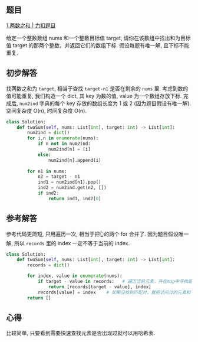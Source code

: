 ## 题目
[1.两数之和 | 力扣题目](https://leetcode.cn/problems/two-sum/description/)

给定一个整数数组 nums 和一个整数目标值 target, 请你在该数组中找出和为目标值 target 的那两个整数，并返回它们的数组下标. 假设每题有唯一解, 且下标不能重复.

## 初步解答
找两数之和为 `target`, 相当于查找 `target-n1` 是否在剩余的 `nums` 里. 考虑到数的值可能重复, 我们构造一个 dict, 其 key 为数的值, value 为一个数组存放下标. 完成后, `num2ind` 字典的每个 key 存放的数组长度为 1 或 2 (因为题目假设有唯一解). 空间复杂度 O(n), 时间复杂度 O(n).
```python
class Solution:
    def twoSum(self, nums: List[int], target: int) -> List[int]:
        num2ind = dict()
        for i,n in enumerate(nums):
            if n not in num2ind:
                num2ind[n] = [i]
            else:
                num2ind[n].append(i)
        
        for n1 in nums:
            n2 = target - n1
            ind1 = num2ind[n1].pop()
            ind2 = num2ind.get(n2, [])
            if ind2:
                return ind1, ind2[0]
```

## 参考解答
参考代码更简短, 只用遍历一次, 相当于把👆的两个 for 合并了. 因为题目假设唯一解, 所以 `records` 里的 index 一定不等于当前的 index.
```python
class Solution:
    def twoSum(self, nums: List[int], target: int) -> List[int]:
        records = dict()

        for index, value in enumerate(nums):  
            if target - value in records:   # 遍历当前元素，并在map中寻找是否有匹配的key
                return [records[target - value], index]
            records[value] = index    # 如果没找到匹配对，就把访问过的元素和下标加入到map中
        return []
```

## 心得
比较简单, 只要看到需要快速查找元素是否出现过就可以用哈希表.